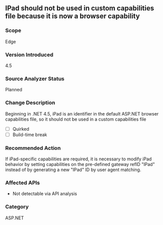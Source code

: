 ## IPad should not be used in custom capabilities file because it is now a browser capability

### Scope
Edge

### Version Introduced
4.5

### Source Analyzer Status
Planned

### Change Description
Beginning in .NET 4.5, iPad is an identifier in the default ASP.NET browser capabilities file, so it should not be used in a custom capabilities file

- [ ] Quirked
- [ ] Build-time break

### Recommended Action
If iPad-specific capabilities are required, it is necessary to modify iPad behavior by setting capabilities on the pre-defined gateway refID "IPad" instead of by generating a new "IPad" ID by user agent matching.

### Affected APIs
* Not detectable via API analysis

### Category
ASP.NET

<!--
    ### Notes
    For analyzer, can look for 'iPad' in .browser capability files
-->

<!-- breaking change id: 118 -->
